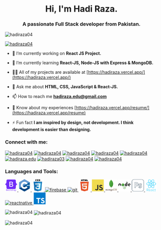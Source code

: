 <h1 align="center">Hi, I'm Hadi Raza.</h1>
<h3 align="center">A passionate Full Stack developer from Pakistan.</h3>

<p align="left"> <img src="https://komarev.com/ghpvc/?username=hadiraza04&label=Profile%20views&color=0e75b6&style=flat" alt="hadiraza04" /> </p>

<p align="left"> <a href="https://github.com/ryo-ma/github-profile-trophy"> <img src="https://github-profile-trophy.vercel.app/?username=hadiraza04" alt="hadiraza04" /></a> </p>

- 🔭 I’m currently working on **React JS Project.**

- 🌱 I’m currently learning **React-JS, Node-JS with Express & MongoDB.**

- 👨‍💻 All of my projects are available at [https://hadiraza.vercel.app/](https://hadiraza.vercel.app/)

- 💬 Ask me about **HTML, CSS, JavaScript & React-JS.**

- 📫 How to reach me **hadiraza.edu@gmail.com**

- 📄 Know about my experiences [https://hadiraza.vercel.app/resume/](https://hadiraza.vercel.app/resume)

- ⚡ Fun fact **I am inspired by design, not development. I think development is easier than designing.**

<h3 align="left">Connect with me:</h3>
<p align="left">
<a href="https://codepen.io/hadiraza04" target="blank"><img align="center" src="https://raw.githubusercontent.com/rahuldkjain/github-profile-readme-generator/master/src/images/icons/Social/codepen.svg" alt="hadiraza04" height="30" width="40" /></a>
<a href="https://dev.to/hadiraza04" target="blank"><img align="center" src="https://raw.githubusercontent.com/rahuldkjain/github-profile-readme-generator/master/src/images/icons/Social/devto.svg" alt="hadiraza04" height="30" width="40" /></a>
<a href="https://twitter.com/hadiraza04" target="blank"><img align="center" src="https://raw.githubusercontent.com/rahuldkjain/github-profile-readme-generator/master/src/images/icons/Social/twitter.svg" alt="hadiraza04" height="30" width="40" /></a>
<a href="https://linkedin.com/in/hadiraza04" target="blank"><img align="center" src="https://raw.githubusercontent.com/rahuldkjain/github-profile-readme-generator/master/src/images/icons/Social/linked-in-alt.svg" alt="hadiraza04" height="30" width="40" /></a>
<a href="https://codesandbox.com/hadiraza04" target="blank"><img align="center" src="https://raw.githubusercontent.com/rahuldkjain/github-profile-readme-generator/master/src/images/icons/Social/codesandbox.svg" alt="hadiraza04" height="30" width="40" /></a>
<a href="https://fb.com/hadiraza.edu" target="blank"><img align="center" src="https://raw.githubusercontent.com/rahuldkjain/github-profile-readme-generator/master/src/images/icons/Social/facebook.svg" alt="hadiraza.edu" height="30" width="40" /></a>
<a href="https://instagram.com/hadiraza03" target="blank"><img align="center" src="https://raw.githubusercontent.com/rahuldkjain/github-profile-readme-generator/master/src/images/icons/Social/instagram.svg" alt="hadiraza03" height="30" width="40" /></a>
<a href="https://www.hackerrank.com/hadiraza04" target="blank"><img align="center" src="https://raw.githubusercontent.com/rahuldkjain/github-profile-readme-generator/master/src/images/icons/Social/hackerrank.svg" alt="hadiraza04" height="30" width="40" /></a>
<a href="https://auth.geeksforgeeks.org/user/hadiraza04" target="blank"><img align="center" src="https://raw.githubusercontent.com/rahuldkjain/github-profile-readme-generator/master/src/images/icons/Social/geeks-for-geeks.svg" alt="hadiraza04" height="30" width="40" /></a>
</p>

<h3 align="left">Languages and Tools:</h3>
<p align="left"> <a href="https://getbootstrap.com" target="_blank" rel="noreferrer"> <img src="https://raw.githubusercontent.com/devicons/devicon/master/icons/bootstrap/bootstrap-plain-wordmark.svg" alt="bootstrap" width="40" height="40"/> </a> <a href="https://www.w3schools.com/cpp/" target="_blank" rel="noreferrer"> <img src="https://raw.githubusercontent.com/devicons/devicon/master/icons/cplusplus/cplusplus-original.svg" alt="cplusplus" width="40" height="40"/> </a> <a href="https://www.w3schools.com/css/" target="_blank" rel="noreferrer"> <img src="https://raw.githubusercontent.com/devicons/devicon/master/icons/css3/css3-original-wordmark.svg" alt="css3" width="40" height="40"/> </a> <a href="https://firebase.google.com/" target="_blank" rel="noreferrer"> <img src="https://www.vectorlogo.zone/logos/firebase/firebase-icon.svg" alt="firebase" width="40" height="40"/> </a> <a href="https://git-scm.com/" target="_blank" rel="noreferrer"> <img src="https://www.vectorlogo.zone/logos/git-scm/git-scm-icon.svg" alt="git" width="40" height="40"/> </a> <a href="https://www.w3.org/html/" target="_blank" rel="noreferrer"> <img src="https://raw.githubusercontent.com/devicons/devicon/master/icons/html5/html5-original-wordmark.svg" alt="html5" width="40" height="40"/> </a> <a href="https://developer.mozilla.org/en-US/docs/Web/JavaScript" target="_blank" rel="noreferrer"> <img src="https://raw.githubusercontent.com/devicons/devicon/master/icons/javascript/javascript-original.svg" alt="javascript" width="40" height="40"/> </a> <a href="https://www.mongodb.com/" target="_blank" rel="noreferrer"> <img src="https://raw.githubusercontent.com/devicons/devicon/master/icons/mongodb/mongodb-original-wordmark.svg" alt="mongodb" width="40" height="40"/> </a> <a href="https://nodejs.org" target="_blank" rel="noreferrer"> <img src="https://raw.githubusercontent.com/devicons/devicon/master/icons/nodejs/nodejs-original-wordmark.svg" alt="nodejs" width="40" height="40"/> </a> <a href="https://www.photoshop.com/en" target="_blank" rel="noreferrer"> <img src="https://raw.githubusercontent.com/devicons/devicon/master/icons/photoshop/photoshop-line.svg" alt="photoshop" width="40" height="40"/> </a> <a href="https://reactjs.org/" target="_blank" rel="noreferrer"> <img src="https://raw.githubusercontent.com/devicons/devicon/master/icons/react/react-original-wordmark.svg" alt="react" width="40" height="40"/> </a> <a href="https://reactnative.dev/" target="_blank" rel="noreferrer"> <img src="https://reactnative.dev/img/header_logo.svg" alt="reactnative" width="40" height="40"/> </a> <a href="https://www.typescriptlang.org/" target="_blank" rel="noreferrer"> <img src="https://raw.githubusercontent.com/devicons/devicon/master/icons/typescript/typescript-original.svg" alt="typescript" width="40" height="40"/> </a> </p>

<p><img align="left" src="https://github-readme-stats.vercel.app/api/top-langs?username=hadiraza04&show_icons=true&locale=en&layout=compact" alt="hadiraza04" /></p>

<p>&nbsp;<img align="center" src="https://github-readme-stats.vercel.app/api?username=hadiraza04&show_icons=true&locale=en" alt="hadiraza04" /></p>

<p><img align="center" src="https://github-readme-streak-stats.herokuapp.com/?user=hadiraza04&" alt="hadiraza04" /></p>
